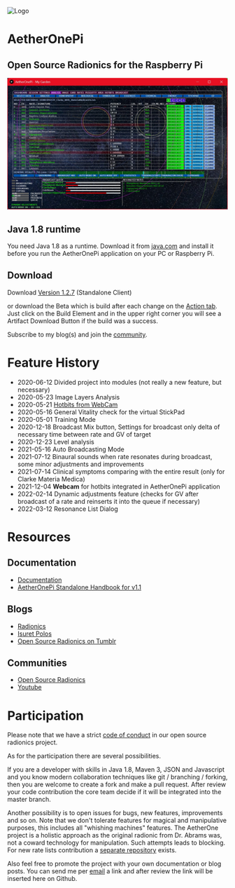 ![Logo](https://github.com/isuretpolos/AetherOnePi/raw/master/gui/src/assets/AetherOneLogo.png)

# AetherOnePi
## Open Source Radionics for the Raspberry Pi

![Dashboard](https://raw.githubusercontent.com/isuretpolos/AetherOnePi/master/documentation/screenshots/analysis.jpg)

## Java 1.8 runtime
You need Java 1.8 as a runtime. Download it from [java.com](https://www.java.com/en/download/) and install it before you run the AetherOnePi application on your PC or Raspberry Pi.

## Download
Download [Version 1.2.7](https://github.com/isuretpolos/AetherOnePi/releases/tag/v1.2.7) (Standalone Client)

or download the Beta which is build after each change on the [Action tab](https://github.com/isuretpolos/AetherOnePi/actions). Just click on the Build Element and in the upper right corner you will see a Artifact Download Button if the build was a success.

Subscribe to my blog(s) and join the [community](https://vk.com/aetherone).

# Feature History
- 2020-06-12 Divided project into modules (not really a new feature, but necessary)
- 2020-05-23 Image Layers Analysis
- 2020-05-21 [Hotbits from WebCam](https://radionics.home.blog/2020/05/21/hotbits-from-webcam-for-the-aetheronepi/)
- 2020-05-16 General Vitality check for the virtual StickPad
- 2020-05-01 Training Mode
- 2020-12-18 Broadcast Mix button, Settings for broadcast only delta of necessary time between rate and GV of target
- 2020-12-23 Level analysis  
- 2021-05-16 Auto Broadcasting Mode
- 2021-07-12 Binaural sounds when rate resonates during broadcast, some minor adjustments and improvements
- 2021-07-14 Clinical symptoms comparing with the entire result (only for Clarke Materia Medica)
- 2021-12-04 **Webcam** for hotbits integrated in AetherOnePi application
- 2022-02-14 Dynamic adjustments feature (checks for GV after broadcast of a rate and reinserts it into the queue if necessary)
- 2022-03-12 Resonance List Dialog

# Resources
## Documentation
- [Documentation](documentation/documentation.md)
- [AetherOnePi Standalone Handbook for v1.1](https://radionics.home.blog/2020/01/13/aetheronepi-standalone-handbook-for-v1-1/)
## Blogs
- [Radionics](https://radionics.home.blog)
- [Isuret Polos](https://isuretpolos.wordpress.com)
- [Open Source Radionics on Tumblr](https://aetheronepi.tumblr.com)
## Communities
- [Open Source Radionics](https://vk.com/aetherone)
- [Youtube](https://www.youtube.com/channel/UCFVTNpzycFUoF4h0CbRS92Q)

# Participation
Please note that we have a strict [code of conduct](CODE_OF_CONDUCT.md) in our open source radionics project.

As for the participation there are several possibilities.

If you are a developer with skills in Java 1.8, Maven 3, JSON and Javascript and you know modern collaboration techniques like git / branching / forking, then you are welcome to create a fork and make a pull request. After review your code contribution the core team decide if it will be integrated into the master branch.

Another possibility is to open issues for bugs, new features, improvements and so on. Note that we don't tolerate features for magical and manipulative purposes, this includes all "whishing machines" features. The AetherOne project is a holistic approach as the original radionic from Dr. Abrams was, not a coward technology for manipulation. Such attempts leads to blocking. For new rate lists contribution a [separate repository](https://github.com/isuretpolos/radionics-rates) exists.

Also feel free to promote the project with your own documentation or blog posts. You can send me per [email](isuret.polos@gmail.com) a link and after review the link will be inserted here on Github.
